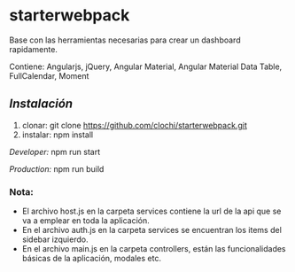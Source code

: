 # starterwebpack

Base con las herramientas necesarias para crear un dashboard rapidamente.

Contiene: Angularjs, jQuery, Angular Material, Angular Material Data Table, FullCalendar, Moment

## *Instalación*

1. clonar: git clone https://github.com/clochi/starterwebpack.git
2. instalar: npm install

*Developer:* npm run start

*Production:* npm run build


### Nota:
* El archivo host.js en la carpeta services contiene la url de la api que se va a emplear en toda la aplicación.
* En el archivo auth.js en la carpeta services se encuentran los items del sidebar izquierdo.
* En el archivo main.js en la carpeta controllers, están las funcionalidades básicas de la aplicación, modales etc.
